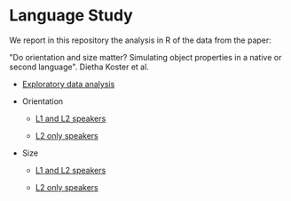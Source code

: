 # Language Study

We report in this repository the analysis in R of the data from the
paper:

"Do orientation and size matter? Simulating object properties in a
native or second language". Dietha Koster et al.



- [Exploratory data analysis](http://htmlpreview.github.io/?https://github.com/belzebuu/LanguageStudy/blob/master/html/glimpse.html)

- Orientation 

  - [L1 and L2 speakers](http://htmlpreview.github.io/?https://github.com/belzebuu/LanguageStudy/blob/master/html/orientation_rep_L1vsL2.html)

  - [L2 only speakers](http://htmlpreview.github.io/?https://github.com/belzebuu/LanguageStudy/blob/master/html/orientation_rep.html)

- Size 

  - [L1 and L2 speakers](http://htmlpreview.github.io/?https://github.com/belzebuu/LanguageStudy/blob/master/html/size_rep_L1vsL2.html)

  - [L2 only speakers](http://htmlpreview.github.io/?https://github.com/belzebuu/LanguageStudy/blob/master/html/size_rep.html)

